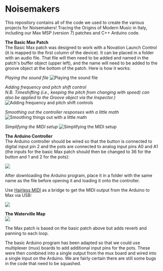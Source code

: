 # Noisemakers
This repository contains all of the code we used to create the various projects for Noisemakers! Tracing the Origins of Modern Music in Italy, including our Max MSP (version 7) patches and C++ Arduino code.

<b>The Basic Max Patch</b>
<br />
The Basic Max patch was designed to work with a Novation Launch Control (it is mapped to the first column of the device). It can be placed in a folder with an audio file. That file will then need to be added and named in the patch's buffer object (upper left), and the name will need to be added to the groove object at the bottom of the patch. Here is how it works:

<i>Playing the sound file</i>
<img src="http://web.colby.edu/noisemakers/files/2018/10/documentation1.png" alt="Playing the sound file">

<i>Adding frequency and pitch shift control
<br />
N.B. Timeshifting (i.e., keeping the pitch from changing with speed) can also be applied to the Groove object via the Inspector.)</i>
<img src="http://web.colby.edu/noisemakers/files/2018/10/documentation2.png" alt="Adding frequency and pitch shift controls">

<i>Smoothing out the controller responses with a little math</i>
<img src="http://web.colby.edu/noisemakers/files/2018/10/documentation3.png" alt="Smoothing things out with a little math">

<i>Simplifying the MIDI setup</i>
<img src="http://web.colby.edu/noisemakers/files/2018/10/FinalTouch.png" alt="Simplifying the MIDI setup">

<b>The Arduino Controller</b>
<br />
The Arduino controller should be wired so that the button is connected to digital input pin 2 and the pots are connected to analog input pins A0 and A1 (the inputs for the basic Max patch should then be changed to 36 for the button and 1 and 2 for the pots):

<img src="http://web.colby.edu/noisemakers/files/2018/10/IMG_1692.jpg">

After downloading the Arduino program, place it in a folder with the same name as the file before opening it and loading it onto the controller.

Use <a href="http://projectgus.github.io/hairless-midiserial/">Hairless MIDI</a> as a bridge to get the MIDI output from the Arduino to Max via USB:

<img src="http://web.colby.edu/noisemakers/files/2018/10/Patch.png">

<b>The Waterville Map</b>
<br />
<img src="http://web.colby.edu/noisemakers/files/2018/10/IMG_1467.jpg">

The Max patch is based on the basic patch above but adds reverb and panning to each loop.

The basic Arduino program has been adapted so that we could use multiplexer (mux) boards to add additional input pins for the pots. These were then combined into a single output from the mux board and wired into a single input on the Arduino. We are fairly certain there are still some bugs in the code that need to be squashed.
